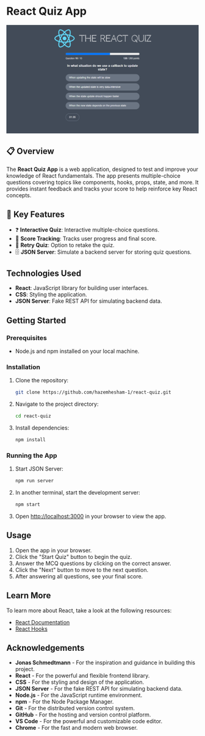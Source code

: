 # React Quiz App

![React Quiz App](./public/assets/react-app-demo.png)

## 📋 Overview

The **React Quiz App** is a web application, designed to test and improve your knowledge of React fundamentals. The app presents multiple-choice questions covering topics like components, hooks, props, state, and more. It provides instant feedback and tracks your score to help reinforce key React concepts.

## 🔑 Key Features

- ❓ **Interactive Quiz**: Interactive multiple-choice questions.
- 🧠 **Score Tracking**: Tracks user progress and final score.
- 🔁 **Retry Quiz**: Option to retake the quiz.
- 🗄️ **JSON Server**: Simulate a backend server for storing quiz questions.

## Technologies Used

- **React**: JavaScript library for building user interfaces.
- **CSS**: Styling the application.
- **JSON Server**: Fake REST API for simulating backend data.

## Getting Started

### Prerequisites

- Node.js and npm installed on your local machine.

### Installation

1. Clone the repository:
   ```bash
   git clone https://github.com/hazemhesham-1/react-quiz.git
   ```
2. Navigate to the project directory:
   ```bash
   cd react-quiz
   ```
3. Install dependencies:
   ```bash
   npm install
   ```

### Running the App

1. Start JSON Server:
   ```bash
   npm run server
   ```
2. In another terminal, start the development server:
   ```bash
   npm start
   ```
3. Open [http://localhost:3000](http://localhost:3000) in your browser to view the app.

## Usage

1. Open the app in your browser.
2. Click the "Start Quiz" button to begin the quiz.
3. Answer the MCQ questions by clicking on the correct answer.
4. Click the "Next" button to move to the next question.
5. After answering all questions, see your final score.

## Learn More

To learn more about React, take a look at the following resources:

- [React Documentation](https://reactjs.org/docs/getting-started.html)
- [React Hooks](https://reactjs.org/docs/hooks-intro.html)

## Acknowledgements

- **Jonas Schmedtmann** - For the inspiration and guidance in building this project.
- **React** - For the powerful and flexible frontend library.
- **CSS** - For the styling and design of the application.
- **JSON Server** - For the fake REST API for simulating backend data.
- **Node.js** - For the JavaScript runtime environment.
- **npm** - For the Node Package Manager.
- **Git** - For the distributed version control system.
- **GitHub** - For the hosting and version control platform.
- **VS Code** - For the powerful and customizable code editor.
- **Chrome** - For the fast and modern web browser.
